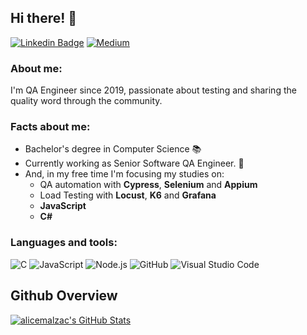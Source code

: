 ## Hi there! 🥰
[![Linkedin Badge](https://img.shields.io/badge/-alicemalzac-blue?style=flat&logo=Linkedin&logoColor=white&link=https://www.linkedin.com/in/alicemalzac/)](https://www.linkedin.com/in/alicemalzac/)
[![Medium](https://img.shields.io/badge/Medium-12100E?style=flat&logo=medium&logoColor=white)](https://medium.com/@alicemalzac)

### About me:

  I'm QA Engineer since 2019, passionate about testing and sharing the quality word through the community.
 
### Facts about me: 
  
- Bachelor's degree in Computer Science  :books:
- Currently working as Senior Software QA Engineer. 💼
- And, in my free time I'm focusing my studies on: 
     - QA automation with **Cypress**, **Selenium** and **Appium**
     - Load Testing with **Locust**, **K6** and **Grafana**
     - **JavaScript**
     - **C#**

### Languages and tools:
![C](https://img.shields.io/badge/-A8B9CC?style=flat&logo=c&logoColor=white)
![JavaScript](https://img.shields.io/badge/-JavaScript-black?style=flat&logo=javascript) 
![Node.js](https://img.shields.io/badge/-Node.js-333333?style=flat&logo=node.js)
![GitHub](https://img.shields.io/badge/-GitHub-181717?style=flat&logo=github)
![Visual Studio Code](https://img.shields.io/badge/-VSCode-007ACC?style=flat-square&logo=visual-studio-code&logoColor=white)


## Github Overview
<a href="https://github.com/alicemalzac">
  <img src="https://github-readme-stats.vercel.app/api?username=alicemalzac&show_icons=true&theme=radical" alt="alicemalzac's GitHub Stats" />
</a>
